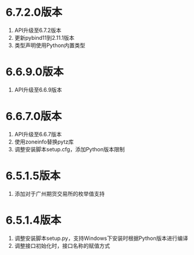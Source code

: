 # 6.7.2.0版本

1. API升级至6.7.2版本
2. 更新pybind11到2.11.1版本
3. 类型声明使用Python内置类型

# 6.6.9.0版本

1. API升级至6.6.9版本

# 6.6.7.0版本

1. API升级至6.6.7版本
2. 使用zoneinfo替换pytz库
3. 调整安装脚本setup.cfg，添加Python版本限制

# 6.5.1.5版本

1. 添加对于广州期货交易所的枚举值支持

# 6.5.1.4版本

1. 调整安装脚本setup.py，支持Windows下安装时根据Python版本进行编译
2. 调整接口初始化时，接口名称的赋值方式
